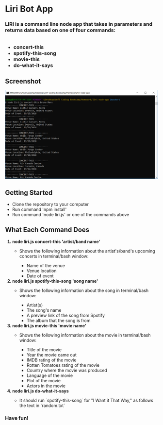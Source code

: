 <h1>Liri Bot App</h1>
<h3>LIRI is a command line node app that takes in parameters and returns data based on one of four commands:
<br />
<br />
<ul>
<li>concert-this</li>
<li>spotify-this-song</li>
<li>movie-this</li>
<li>do-what-it-says</li>
</ul>
</h3>

<h2>Screenshot</h2>
<img src="liri-screenshot.png" width="800" alt="Liri Bot screenshot" />

<h2>Getting Started</h2>
<ul>
<li>Clone the repository to your computer</li>
<li>Run command 'npm install'</li>
<li>Run command 'node liri.js' or one of the commands above</li>
</ul>

<h2>What Each Command Does</h2>
<ol>
<strong><li>node liri.js concert-this 'artist/band name'</li></strong>
<ul>
<li>Shows the following information about the artist's/band's upcoming concerts in terminal/bash window:</li>
<ul>
<li>Name of the venue</li>
<li>Venue location</li>
<li>Date of event</li>
</ul>
</ul>
<strong><li>node liri.js spotify-this-song 'song name'</li></strong>
<ul>
<li>Shows the following information about the song in terminal/bash window:</li>
<ul>
<li>Artist(s)</li>
<li>The song's name</li>
<li>A preview link of the song from Spotify</li>
<li>The album that the song is from</li>
</ul>
</ul>
<strong><li>node liri.js movie-this 'movie name'</li></strong>
<ul>
<li>Shows the following information about the movie in terminal/bash window:</li>
<ul>
<li>Title of the movie</li>
<li>Year the movie came out</li>
<li>IMDB rating of the movie</li>
<li>Rotten Tomatoes rating of the movie</li>
<li>Country where the movie was produced</li>
<li>Language of the movie</li>
<li>Plot of the movie</li>
<li>Actors in the movie</li>
</ul>
</ul>
<strong><li>node liri.js do-what-it-says</li></strong>
<ul>
<li>It should run `spotify-this-song` for "I Want it That Way," as follows the text in `random.txt`</li>
</ul>
</ol>

<h3>Have fun!</h3>